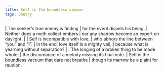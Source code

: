 ```yaml
---
title: Self is the boundless vacuum
tags: poetry
---
```


| The seeker's true enemy is finding
| for the event dispels his being.
| Neither does a moth collect embers
| nor any shadow become an expert on daylight.
|
| Self is incompatible with love,
| who abhors the line between “you” and “I”.
| In the end, love itself is a mighty veil,
| because what is yearning without separation?
|
| The longing of a broken thing to be made whole;
| the discordance of a melody missing its final note.
| Self is the boundless vacuum that dare not breathe
| though its marrow be a plaint for reunion.
